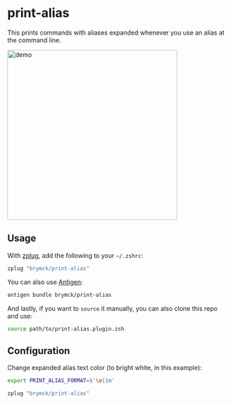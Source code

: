 print-alias
===========

This prints commands with aliases expanded whenever you use an alias at the command line.

<img width="385" alt="demo" src="images/demo.png">

Usage
-----

With [zplug](https://github.com/zplug/zplug), add the following to your `~/.zshrc`:

```zsh
zplug "brymck/print-alias"
```

You can also use [Antigen](https://github.com/zsh-users/antigen):

```zsh
antigen bundle brymck/print-alias
```

And lastly, if you want to `source` it manually, you can also clone this repo and use:

```zsh
source path/to/print-alias.plugin.zsh
```

Configuration
-------------

Change expanded alias text color (to bright white, in this example):

```zsh
export PRINT_ALIAS_FORMAT=$'\e[1m'

zplug "brymck/print-alias"
```
